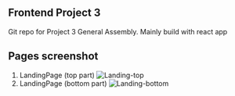 ## Frontend Project 3

Git repo for Project 3 General Assembly. Mainly build with react app

## Pages screenshot

1. LandingPage (top part) ![Landing-top](https://i.imgur.com/Kb9KBnQ.png)
1. LandingPage (bottom part) ![Landing-bottom](https://i.imgur.com/Mo2BdTR.png)
